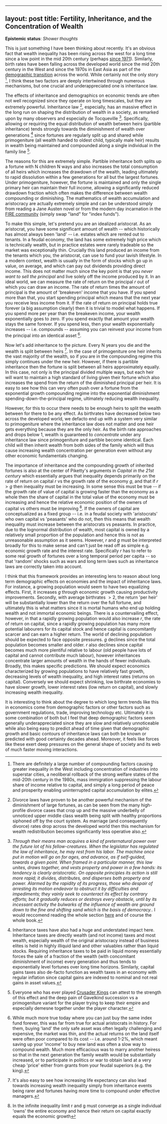 
---
layout: post
title: Fertility, Inheritance, and the Concentration of Wealth
---

**Epistemic status**: *Shower thoughts*

This is just something I have been thinking about recently. It's an obvious fact that wealth inequality has been rising across the west for a long time since a low point in the mid 20th century (perhaps [since 1971](https://wtfhappenedin1971.com)). Similarly, birth rates have been falling across the developed world since the mid 20th century in the West and since the 1970s in East Asia as part of the [demographic transition](https://en.wikipedia.org/wiki/Demographic_transition) across the world. While certainly not the only story [^1], I think these two factors are deeply intertwined through numerous mechanisms, but one crucial and underappreciated one is inheritance law.

The effects of inheritance and demographics on economic trends are often not well recognized since they operate on long timescales, but they are extremely powerful. Inheritance law [^2], especially, has an massive effect in the long run on shaping the distribution of wealth in a society, as remarked upon by many observers and especially de Tocqueville [^3]. Specifically, allowing or requiring the equal distribution of wealth between heirs (partible inheritance) tends strongly towards the diminishment of wealth over generations [^4] since fortunes are regularly split up and shared while primogeniture (all wealth handed to oldest child, typically male heir) results in wealth being maintained and compounded along a single individual in the family line [^5].

The reasons for this are extremely simple. Partible inheritance both splits up a fortune with N children N ways and also increases the total consumption of all heirs which increases the drawdown of the wealth, leading ultimately to rapid dissolution within a few generations for all but the largest fortunes. Under primogeniture, however, the fortune is maintained and only the single primary heir can maintain their full income, allowing a significantly reduced drawdown fraction which often makes the difference between wealth compounding or diminishing. The mathematics of wealth accumulation and aristocracy are actually extremely simple and can be understood simply from reading a Jane Austen novel or from the modern day incarnation in the [FIRE community](https://www.reddit.com/r/Fire/) (simply swap "land" for "index funds"). 

To make this simple, let's pretend you are an idealized aristocrat. As an aristocrat, you have some significant amount of wealth -- which historically has almost always been 'land' -- i.e. estates which are rented out to tenants. In a feudal economy, the land has some extremely high price which is technically wealth, but in practice estates were rarely tradeable so the market was exceptionally thin. Crucially this land produced an income from the tenants which you, the aristocrat, can use to fund your lavish lifestyle. In a modern context, wealth is usually in the form of stocks which go up in value, on average, and which can pay out dividends providing direct income. This does not matter much since the key point is that you *never want to sell the principal* and live solely off the income produced by it. In an ideal world, we can measure the rate of return on the principal $r$ out of which you can draw an income. The rate of return times the amount of principal is the amount of 'breakeven' income that you have. If you spend more than that, you start spending principal which means that the next year you receive less income from it. If the rate of return on principal holds true forever (a big assumption clearly) then it is trivial to model what happens. If you spend more per year than the breakeven income, your wealth exponentially goes to zero. If you spend exactly that amount your wealth stays the same forever. If you spend less, then your wealth exponentially increases -- i.e. compounds -- assuming you can reinvest your income from the principal into an identical asset [^6].

Now let's add inheritance to the picture. Every N years you die and the wealth is split between heirs [^7]. In the case of primogeniture one heir inherits the vast majority of the wealth, so if you are in the compounding regime this simply continues under the new heir. However, if there is partible inheritance then the fortune is split between all heirs approximately equally. In this case, not only is the principal divided multiple ways, but each heir will want to maintain a high standard of living given their fortune which also increases the spend from the return of the diminished principal per heir. It is easy to see how this can very often push over a fortune from the exponential growth compounding regime into the exponential diminishment spending-down-the-principal regime, ultimately reducing wealth inequality. 

However, for this to occur there needs to be enough heirs to split the wealth between for there to be any effect. As birthrates have decreased below two across the developed world, we defacto end up with a system very similar to primogeniture where the inheritance law does not matter and one heir gets everything because they are the only heir. As the birth rate approaches and drops below 1, wealth is guaranteed to *concentrate* under any inheritance law since primogeniture and partible become identical. Each child will then inherit wealth from both sides of the family which will thus cause increasing wealth concentration per generation even without any other economic fundamentals changing.  

The importance of inheritance and the compounding growth of inherited fortunes is also at the center of Piketty's arguments in *Capital in the 21st century* which essentially argues that inequality depends primarily on the rate of return on capital $r$ vs the growth rate of the economy $g$, and that if $r > g$ then inequality must be increasing. In some sense this must be true -- if the growth rate of value of capital is growing faster than the economy as a whole then the share of capital in the total value of the economy must be increasing and hence the relative economic position of the owners of capital vs others must be improving [^8]. If the owners of capital are conceptualized as a fixed group -- i.e. in a feudal society with 'aristocrats' who own capital vs 'peasants' who do not, then this means that wealth inequality must increase between the aristocrats vs peasants. In practice, due to the lognormal distribution of wealth, most capital is owned by a relatively small proportion of the population and hence this is not as unreasonable assumption as it seems. However, $r$ and $g$ must be interpreted broadly for this to make sense and can't just be read off as simple e.g. economic growth rate and the interest rate. Specifically $r$ has to refer to some real growth of fortunes over a long temporal period per capita -- so that 'random' shocks such as wars and long term laws such as inheritance laws are correctly taken into account. 

I think that this framework provides an interesting lens to reason about long term demographic effects on economies and the impact of inheritance laws. For instance, a growing population would seem to have two equalizing effects. First, it increases $g$ through economic growth causing productivity improvements. Secondly, with average birthrates $>2$, the return 'per heir' will be substantially lower than the return over the full fortune, and ultimately this is what matters since it is mortal humans who end up holding wealth and not immortal economic beings. There is a countervailing effect, however, in that a rapidly growing population would also increase $r$, the rate of return on capital, since a rapidly growing population has many more potential labourers for its capital stock and hence capital is concomitantly scarcer and can earn a higher return. The world of declining population should be expected to face opposite pressures. $g$ declines since the total population becomes smaller and older. $r$ also declines since capital becomes much more plentiful relative to labour (old people have lots of capital and cannot contribute much labour), however inheritances concentrate larger amounts of wealth in the hands of fewer individuals. Broadly, this makes specific predictions. We should expect economics characterized by growing populations to have relatively fast growth, decreasing levels of wealth inequality, and high interest rates (returns on capital). Conversely we should expect shrinking, low birthrate economies to have slower growth, lower interest rates (low return on capital), and slowly increasing wealth inequality.

It is interesting to think about the degree to which long term trends like this in economics come from demographic factors or other factors such as government regulations, trade, improving technology etc. Ultimately it is some combination of both but I feel that deep demographic factors seem generally underappreciated since they are slow and relatively unnoticeable while also being easy to predict ahead of time given that demographic growth and basic contours of inheritance laws can both be known or predicted with good certainty decades ahead. Moreover, it feels like forces like these exert deep pressures on the general shape of society and its web of much faster moving interactions. 


[^1]: There are definitely a large number of compounding factors causing greater inequality in the West including concentration of industries into superstar cities, a neoliberal rollback of the strong welfare states of the mid-20th century in the 1980s, mass immigration suppressing the labour share of income relative to capital, and simply a long period of peace and prosperity enabling uninterrupted capital accumulation by elites.

[^2]: Divorce laws have proven to be another powerful mechanism of the diminishment of large fortunes, as can be seen from the many high-profile divorce cases that crop up and the massive underbelly of unnoticed upper middle class wealth being split with healthy proportions siphoned off by the court system. As marriage (and consequently divorce) rates drop across the developed world then this mechanism for wealth redistribution becomes significantly less operative also. 

[^3]: *Through their means man acquires a kind of preternatural power over the future lot of his fellow-creatures. When the legislator has regulated the law of inheritance, he may rest from his labor. The machine once put in motion will go on for ages, and advance, as if self-guided, towards a given point. When framed in a particular manner, this law unites, draws together, and vests property and power in a few hands: its tendency is clearly aristocratic. On opposite principles its action is still more rapid; it divides, distributes, and disperses both property and power. Alarmed by the rapidity of its progress, those who despair of arresting its motion endeavor to obstruct it by difficulties and impediments; they vainly seek to counteract its effect by contrary efforts; but it gradually reduces or destroys every obstacle, until by its incessant activity the bulwarks of the influence of wealth are ground down to the fine and shifting sand which is the basis of democracy.*. I would reccomend reading the whole section [here](https://www.marxists.org/reference/archive/de-tocqueville/democracy-america/ch03.htm) and of course the whole book.

[^4]: Inheritance taxes have also had a huge and understated impact here. Inheritance taxes are directly wealth (and not income) taxes and most wealth, especially wealth of the original aristocracy instead of business elites is held in highly illiquid land and other valuables rather than liquid stocks. Requiring inheritance taxes to be paid in liquid money essentially forces the sale of a fraction of the wealth (with concomitant diminishment of income) every generation and thus tends to exponentially level fortunes over long time horizons. Similarly, capital gains taxes also de-facto function as wealth taxes in an economy with regular inflation since capital gains are indexed to nominal and not real gains in asset values.

[^5]: Everyone who has ever played [Crusader Kings](https://en.wikipedia.org/wiki/Crusader_Kings_II) can attest to the strength of this effect and the deep pain of Gavelkind succession vs a primogeniture variant for the player trying to keep their empire and especially demesne together under the player character.

[^6]: While much more true today where you can just buy the same index fund forever, this was far from true for actual aristocrats in history. For them, buying 'land' the only safe asset was often legally challenging and expensive, the market was thin, and the actual returns on the land itself were often poor compared to its cost -- i.e. around 1-2%, which meant saving up your 'income' to buy new land was often a slow way to compound wealth. Much more efficacious was to marry another heiress so that in the next generation the family wealth would be substantially increased, or to participate in politics or war to obtain land at a very cheap 'price' either from grants from your feudal superiors (e.g. the king).

[^7]: It's also easy to see how increasing life expectancy can also lead towards increasing wealth inequality simply from inheritance events being rarer and fortunes having more time to compound under effective managers.

[^8]: In the infinite inequality limit r and g must converge as a single individual 'owns' the entire economy and hence their return on capital exactly equals the economic growth
